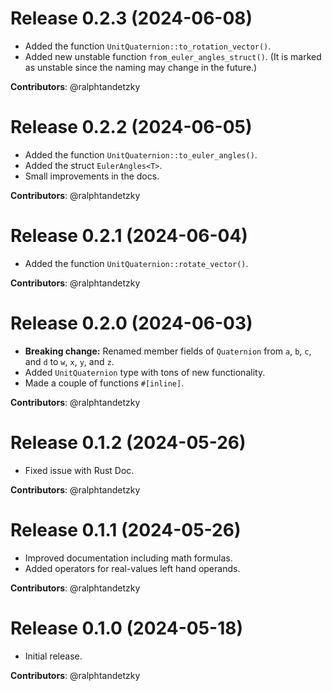 # Release 0.2.3 (2024-06-08)

- Added the function `UnitQuaternion::to_rotation_vector()`.
- Added new unstable function `from_euler_angles_struct()`. (It is marked
  as unstable since the naming may change in the future.)

**Contributors**: @ralphtandetzky


# Release 0.2.2 (2024-06-05)

- Added the function `UnitQuaternion::to_euler_angles()`.
- Added the struct `EulerAngles<T>`.
- Small improvements in the docs.

**Contributors**: @ralphtandetzky


# Release 0.2.1 (2024-06-04)

- Added the function `UnitQuaternion::rotate_vector()`.

**Contributors**: @ralphtandetzky


# Release 0.2.0 (2024-06-03)

- **Breaking change:** Renamed member fields of `Quaternion` from `a`, `b`, `c`,
  and `d` to `w`, `x`, `y`, and `z`.
- Added `UnitQuaternion` type with tons of new functionality.
- Made a couple of functions `#[inline]`.

**Contributors**: @ralphtandetzky


# Release 0.1.2 (2024-05-26)

- Fixed issue with Rust Doc.

**Contributors**: @ralphtandetzky


# Release 0.1.1 (2024-05-26)

- Improved documentation including math formulas.
- Added operators for real-values left hand operands.

**Contributors**: @ralphtandetzky


# Release 0.1.0 (2024-05-18)

- Initial release.

**Contributors**: @ralphtandetzky

